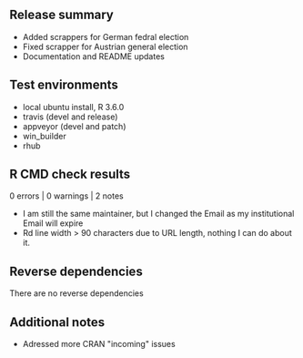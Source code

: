 ## Release summary
* Added scrappers for German fedral election
* Fixed scrapper for Austrian general election
* Documentation and README updates

## Test environments
* local ubuntu install, R 3.6.0
* travis (devel and release)
* appveyor (devel and patch)
* win_builder
* rhub

## R CMD check results

0 errors | 0 warnings | 2 notes

* I am still the same maintainer, but I changed the Email as my institutional Email will expire
* Rd line width > 90 characters due to URL length, nothing I can do about it.


## Reverse dependencies

There are no reverse dependencies

## Additional notes
* Adressed more CRAN "incoming" issues
